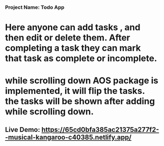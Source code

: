 ### Project Name: Todo App
# Here anyone can add tasks , and then edit or delete them. After completing a task they can mark that task as complete or incomplete.
# while scrolling down AOS package is implemented, it will flip the tasks. the tasks will be shown after adding while scrolling down.

## Live Demo: https://65cd0bfa385ac21375a277f2--musical-kangaroo-c40385.netlify.app/